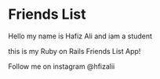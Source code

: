 # Friends List

Hello my name is Hafiz Ali and iam a student

this is my Ruby on Rails Friends List App!

Follow me on instagram @hfizalii
